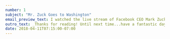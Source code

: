 ```yaml
---
number: 1
subject: "Mr. Zuck Goes to Washington"
email_preview_text: I watched the live stream of Facebook CEO Mark Zuckerberg's congressional hearing yesterday and took quite a few notes...
outro_text: _Thanks for reading! Until next time...have a fantastic day!_ 😊 _–J_
date: 2018-04-11T07:15:00-07:00
---
```


